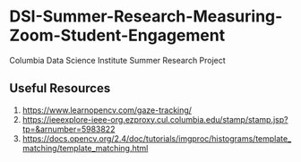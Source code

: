 # DSI-Summer-Research-Measuring-Zoom-Student-Engagement
Columbia Data Science Institute Summer Research Project




## Useful Resources

1. https://www.learnopencv.com/gaze-tracking/
2. https://ieeexplore-ieee-org.ezproxy.cul.columbia.edu/stamp/stamp.jsp?tp=&arnumber=5983822
3. https://docs.opencv.org/2.4/doc/tutorials/imgproc/histograms/template_matching/template_matching.html



